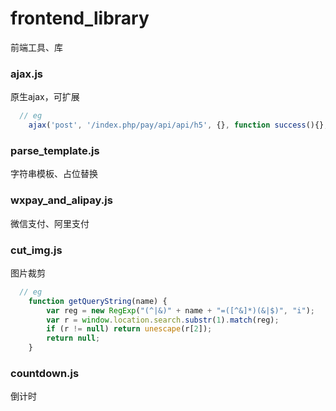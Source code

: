 # frontend_library
前端工具、库

### ajax.js
原生ajax，可扩展
``` javascript
  // eg
	ajax('post', '/index.php/pay/api/api/h5', {}, function success(){}, function failed(){});
```

### parse_template.js
字符串模板、占位替换

### wxpay_and_alipay.js
微信支付、阿里支付

### cut_img.js
图片裁剪
``` javascript
  // eg
	function getQueryString(name) {
		var reg = new RegExp("(^|&)" + name + "=([^&]*)(&|$)", "i");
		var r = window.location.search.substr(1).match(reg);
		if (r != null) return unescape(r[2]);
		return null;     
	}
```

### countdown.js
倒计时

